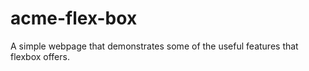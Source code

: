 # acme-flex-box
A simple webpage that demonstrates some of the useful features that flexbox offers.
